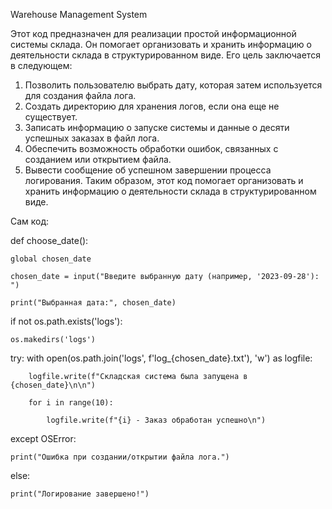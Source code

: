 Warehouse Management System


Этот код предназначен для реализации простой информационной системы склада.
Он помогает организовать и хранить информацию о деятельности склада в структурированном виде. Его цель заключается в следующем: 
1. Позволить пользователю выбрать дату, которая затем используется для создания файла лога. 
2. Создать директорию для хранения логов, если она еще не существует. 
3. Записать информацию о запуске системы и данные о десяти успешных заказах в файл лога. 
4. Обеспечить возможность обработки ошибок, связанных с созданием или открытием файла. 
5. Вывести сообщение об успешном завершении процесса логирования. 
Таким образом, этот код помогает организовать и хранить информацию о деятельности склада в структурированном виде.

Сам код:

def choose_date():

    global chosen_date
    
    chosen_date = input("Введите выбранную дату (например, '2023-09-28'): ")
    
    print("Выбранная дата:", chosen_date)
    

if not os.path.exists('logs'):

    os.makedirs('logs')
    
try:
    with open(os.path.join('logs', f'log_{chosen_date}.txt'), 'w') as logfile:
    
        logfile.write(f"Складская система была запущена в {chosen_date}\n\n")
        
        for i in range(10):
        
            logfile.write(f"{i} - Заказ обработан успешно\n")
            
except OSError:

    print("Ошибка при создании/открытии файла лога.")
    
else:

    print("Логирование завершено!")

